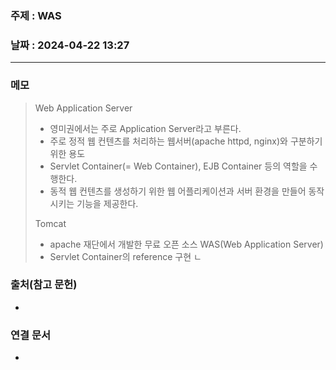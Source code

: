 ### 주제 : WAS

### 날짜 : 2024-04-22 13:27
----
### 메모
> Web Application Server
> 	- 영미권에서는 주로 Application Server라고 부른다.
> 	- 주로 정적 웹 컨텐츠를 처리하는 웹서버(apache httpd, nginx)와 구분하기 위한 용도
> 	- Servlet Container(= Web Container), EJB Container 등의 역할을 수행한다.
> 	- 동적 웹 컨텐츠를 생성하기 위한 웹 어플리케이션과 서버 환경을 만들어 동작시키는 기능을 제공한다.
>
> Tomcat
> 	- apache 재단에서 개발한 무료 오픈 소스 WAS(Web Application Server)
> 	- Servlet Container의 reference 구현
> ㄴ

### 출처(참고 문헌)
-

### 연결 문서
-

